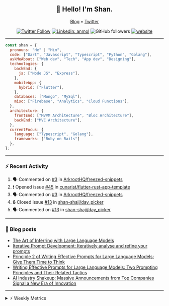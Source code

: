 <h2 align="center">👋 Hello! I'm Shan.</h2>
<p align="center">
  <a href="https://medium.com/feed/@shan-shaji">Blog</a> •
  <a href="https://twitter.com/intent/follow?screen_name=shan__shaji">Twitter</a>
</p>

<p align="center"><a href="https://twitter.com/intent/follow?screen_name=shan__shaji"><img src="https://img.shields.io/twitter/follow/shan__shaji?style=flat" alt="Twitter Follow"></a>
<a href="https://www.linkedin.com/in/shan-shaji/"><img src="https://img.shields.io/badge/shan-shaji?style=flat-square&amp;logo=Linkedin&amp;logoColor=white&amp;link=https://www.linkedin.com/in/shan-shaji/" alt="Linkedin: anmol"></a>
<img src="https://img.shields.io/github/followers/shan-shaji?label=Follow&amp;style=social" alt="GitHub followers">
<a href="http://shan-shaji.github.io/"><img src="https://img.shields.io/badge/Website-46a2f1.svg?&amp;style=flat-square&amp;logo=Google-Chrome&amp;logoColor=white&amp;link=http://shan-shaji.github.io/" alt="website"></a></p>

<hr>

```javascript
const shan = {
  pronouns: "He" | "Him",
  code: ["Dart", "Javascript", "Typescript", "Python", "Golang"],
  askMeAbout: ["Web dev", "Tech", "App dev", "Designing"],
  technologies: {
    backEnd: {
      js: ["Node JS", "Express"],
    },
    mobileApp: {
      hybrid: ["Flutter"],
    },
    databases: ["Mongo", "MySql"],
    misc: ["Firebase", "Analytics", "Cloud Functions"],
  },
  architecture: {
    frontEnd: ["MVVM Architecture", "Bloc Architecture"],
    backEnd: ["MVC Architecture"],
  },
  currentFocus: {
    language: ["Typescript", "Golang"],
    frameworks: ["Ruby on Rails"]
  },
};
```

---

### ⚡ Recent Activity

<!--START_SECTION:activity-->
1. 🗣 Commented on [#3](https://github.com/ArkrootHQ/freezed-snippets/issues/3) in [ArkrootHQ/freezed-snippets](https://github.com/ArkrootHQ/freezed-snippets)
2. ❗ Opened issue [#45](https://github.com/cunarist/flutter-rust-app-template/issues/45) in [cunarist/flutter-rust-app-template](https://github.com/cunarist/flutter-rust-app-template)
3. 🗣 Commented on [#3](https://github.com/ArkrootHQ/freezed-snippets/issues/3) in [ArkrootHQ/freezed-snippets](https://github.com/ArkrootHQ/freezed-snippets)
4. 🔒 Closed issue [#13](https://github.com/shan-shaji/day_picker/issues/13) in [shan-shaji/day_picker](https://github.com/shan-shaji/day_picker)
5. 🗣 Commented on [#13](https://github.com/shan-shaji/day_picker/issues/13) in [shan-shaji/day_picker](https://github.com/shan-shaji/day_picker)
<!--END_SECTION:activity-->

---

### 📕 Blog posts

<!-- BLOG-POST-LIST:START -->
- [The Art of Inferring with Large Language Models](https://dev.to/arkroot/the-art-of-inferring-with-large-language-models-243m)
- [Iterative Prompt Development: Iteratively analyse and refine your prompts](https://dev.to/arkroot/iterative-prompt-development-iteratively-analyse-and-refine-your-prompts-3ibl)
- [Principle 2 of Writing Effective Prompts for Large Language Models: Give Them Time to Think](https://dev.to/arkroot/principle-2-of-writing-effective-prompts-for-large-language-models-give-them-time-to-think-25j3)
- [Writing Effective Prompts for Large Language Models: Two Prompting Principles and Their Related Tactics](https://dev.to/arkroot/writing-effective-prompts-for-large-language-models-two-prompting-principles-and-their-related-tactics-151a)
- [AI Industry Shakeup: Massive Announcements from Top Companies Signal a New Era of Innovation](https://dev.to/shanshaji/ai-industry-shakeup-massive-announcements-from-top-companies-signal-a-new-era-of-innovation-pj7)
<!-- BLOG-POST-LIST:END -->

<hr>
<details>
    <summary>⚡ Weekly Metrics</summary>
    <p>
    
<!--START_SECTION:waka-->
![Code Time](http://img.shields.io/badge/Code%20Time-2%2C346%20hrs%2040%20mins-blue)

![Profile Views](http://img.shields.io/badge/Profile%20Views-2-blue)

**🐱 My GitHub Data** 

> 📦 ? Used in GitHub's Storage 
 > 
> 🏆 437 Contributions in the Year 2023
 > 
> 💼 Opted to Hire
 > 
> 📜 139 Public Repositories 
 > 
> 🔑 0 Private Repositories 
 > 
**I'm a Night 🦉** 

```text
🌞 Morning                4792 commits        ███░░░░░░░░░░░░░░░░░░░░░░   12.03 % 
🌆 Daytime                10935 commits       ███████░░░░░░░░░░░░░░░░░░   27.45 % 
🌃 Evening                17965 commits       ███████████░░░░░░░░░░░░░░   45.09 % 
🌙 Night                  6150 commits        ████░░░░░░░░░░░░░░░░░░░░░   15.44 % 
```
📅 **I'm Most Productive on Thursday** 

```text
Monday                   5766 commits        ████░░░░░░░░░░░░░░░░░░░░░   14.47 % 
Tuesday                  6466 commits        ████░░░░░░░░░░░░░░░░░░░░░   16.23 % 
Wednesday                4997 commits        ███░░░░░░░░░░░░░░░░░░░░░░   12.54 % 
Thursday                 8248 commits        █████░░░░░░░░░░░░░░░░░░░░   20.70 % 
Friday                   6965 commits        ████░░░░░░░░░░░░░░░░░░░░░   17.48 % 
Saturday                 3625 commits        ██░░░░░░░░░░░░░░░░░░░░░░░   09.10 % 
Sunday                   3775 commits        ██░░░░░░░░░░░░░░░░░░░░░░░   09.47 % 
```


📊 **This Week I Spent My Time On** 

```text
🕑︎ Time Zone: Asia/Kolkata

💬 Programming Languages: 
Dart                     23 hrs 45 mins      ███████████████████░░░░░░   74.91 % 
TypeScript               2 hrs 33 mins       ██░░░░░░░░░░░░░░░░░░░░░░░   08.06 % 
PHP                      2 hrs 20 mins       ██░░░░░░░░░░░░░░░░░░░░░░░   07.36 % 
Bash                     1 hr 2 mins         █░░░░░░░░░░░░░░░░░░░░░░░░   03.29 % 
Text                     54 mins             █░░░░░░░░░░░░░░░░░░░░░░░░   02.84 % 

🔥 Editors: 
Android Studio           26 hrs 17 mins      █████████████████████░░░░   82.88 % 
VS Code                  5 hrs 25 mins       ████░░░░░░░░░░░░░░░░░░░░░   17.12 % 

🐱‍💻 Projects: 
turbo-flutter            26 hrs 16 mins      █████████████████████░░░░   82.84 % 
homeday-functions        4 hrs 48 mins       ████░░░░░░░░░░░░░░░░░░░░░   15.17 % 
post-it                  37 mins             ░░░░░░░░░░░░░░░░░░░░░░░░░   01.95 % 
3.7.12                   0 secs              ░░░░░░░░░░░░░░░░░░░░░░░░░   00.04 % 

💻 Operating System: 
Mac                      31 hrs 30 mins      █████████████████████████   99.32 % 
Linux                    12 mins             ░░░░░░░░░░░░░░░░░░░░░░░░░   00.68 % 
```

**I Mostly Code in Dart** 

```text
Dart                     54 repos            ███████████░░░░░░░░░░░░░░   45.76 % 
TypeScript               5 repos             █░░░░░░░░░░░░░░░░░░░░░░░░   04.24 % 
Python                   5 repos             █░░░░░░░░░░░░░░░░░░░░░░░░   04.24 % 
Ruby                     3 repos             █░░░░░░░░░░░░░░░░░░░░░░░░   02.54 % 
Shell                    1 repo              ░░░░░░░░░░░░░░░░░░░░░░░░░   00.85 % 
```




 Last Updated on 09/07/2023 18:51:19 UTC
<!--END_SECTION:waka-->

</p>
 </details>
